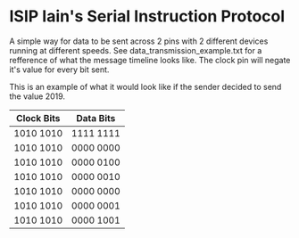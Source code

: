 # ISIP Iain's Serial Instruction Protocol

A simple way for data to be sent across 2 pins with 2 different devices running at different speeds. See data_transmission_example.txt for a refference of what the message timeline looks like. The clock pin will negate it's value for every bit sent.

This is an example of what it would look like if the sender decided to send the value 2019.

| Clock Bits | Data Bits |
|------------|-----------|
| 1010 1010  | 1111 1111 |
| 1010 1010  | 0000 0000 |
| 1010 1010  | 0000 0100 |
| 1010 1010  | 0000 0010 |
| 1010 1010  | 0000 0000 |
| 1010 1010  | 0000 0001 |
| 1010 1010  | 0000 1001 |